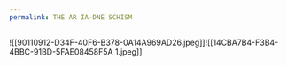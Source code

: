 ```yaml
---
permalink: THE AR IA-DNE SCHISM
---
```

![[90110912-D34F-40F6-B378-0A14A969AD26.jpeg]]![[14CBA7B4-F3B4-4BBC-91BD-5FAE08458F5A 1.jpeg]]